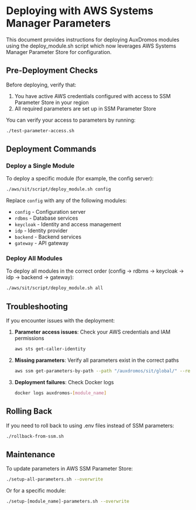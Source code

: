 # Deploying with AWS Systems Manager Parameters

This document provides instructions for deploying AuxDromos modules using the deploy_module.sh script which now leverages AWS Systems Manager Parameter Store for configuration.

## Pre-Deployment Checks

Before deploying, verify that:
1. You have active AWS credentials configured with access to SSM Parameter Store in your region
2. All required parameters are set up in SSM Parameter Store

You can verify your access to parameters by running:
```bash
./test-parameter-access.sh
```

## Deployment Commands

### Deploy a Single Module

To deploy a specific module (for example, the config server):

```bash
./aws/sit/script/deploy_module.sh config
```

Replace `config` with any of the following modules:
- `config` - Configuration server
- `rdbms` - Database services
- `keycloak` - Identity and access management
- `idp` - Identity provider
- `backend` - Backend services
- `gateway` - API gateway

### Deploy All Modules

To deploy all modules in the correct order (config → rdbms → keycloak → idp → backend → gateway):

```bash
./aws/sit/script/deploy_module.sh all
```

## Troubleshooting

If you encounter issues with the deployment:

1. **Parameter access issues**: Check your AWS credentials and IAM permissions
   ```bash
   aws sts get-caller-identity
   ```

2. **Missing parameters**: Verify all parameters exist in the correct paths
   ```bash
   aws ssm get-parameters-by-path --path "/auxdromos/sit/global/" --recursive
   ```

3. **Deployment failures**: Check Docker logs
   ```bash
   docker logs auxdromos-[module_name]
   ```

## Rolling Back

If you need to roll back to using .env files instead of SSM parameters:

```bash
./rollback-from-ssm.sh
```

## Maintenance

To update parameters in AWS SSM Parameter Store:

```bash
./setup-all-parameters.sh --overwrite
```

Or for a specific module:

```bash
./setup-[module_name]-parameters.sh --overwrite
```

